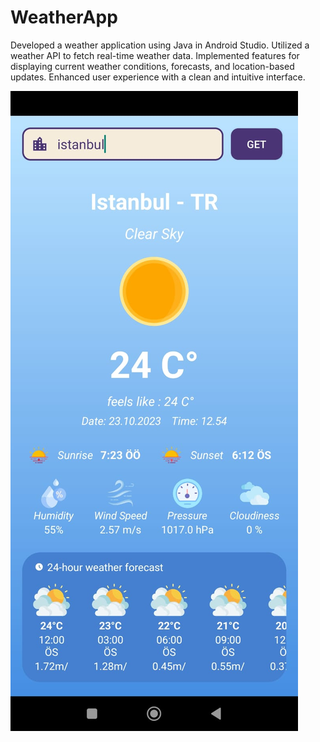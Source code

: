 # WeatherApp
 Developed a weather application using Java in Android Studio. Utilized a weather API to fetch real-time weather data. Implemented features for displaying current weather conditions, forecasts, and location-based updates. Enhanced user experience with a clean and intuitive interface.

![Weather App Screenshot](WeatherApp/Screenshot_of_app.jpg)


